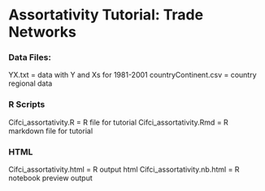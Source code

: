 # Assortativity Tutorial: Trade Networks

### Data Files:
YX.txt = data with Y and Xs for 1981-2001 
countryContinent.csv	= country regional data

### R Scripts
Cifci_assortativity.R	= R file for tutorial
Cifci_assortativity.Rmd = R markdown file for tutorial 

### HTML 
Cifci_assortativity.html = R output html
Cifci_assortativity.nb.html = R notebook preview output 

